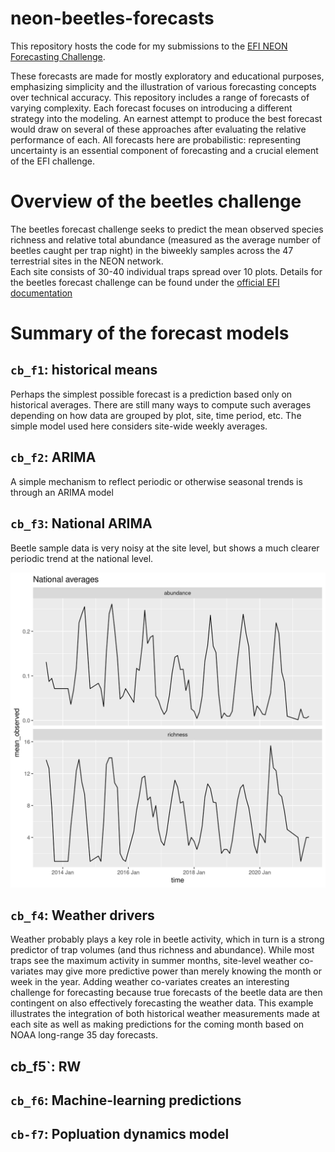 
<!-- README.md is generated from README.Rmd. Please edit that file -->

# neon-beetles-forecasts

<!-- badges: start -->
<!-- badges: end -->

This repository hosts the code for my submissions to the [EFI NEON
Forecasting
Challenge](https://projects.ecoforecast.org/neon4cast-docs/).

These forecasts are made for mostly exploratory and educational
purposes, emphasizing simplicity and the illustration of various
forecasting concepts over technical accuracy. This repository includes a
range of forecasts of varying complexity. Each forecast focuses on
introducing a different strategy into the modeling. An earnest attempt
to produce the best forecast would draw on several of these approaches
after evaluating the relative performance of each. All forecasts here
are probabilistic: representing uncertainty is an essential component of
forecasting and a crucial element of the EFI challenge.

# Overview of the beetles challenge

The beetles forecast challenge seeks to predict the mean observed
species richness and relative total abundance (measured as the average
number of beetles caught per trap night) in the biweekly samples across
the 47 terrestrial sites in the NEON network.  
Each site consists of 30-40 individual traps spread over 10 plots.
Details for the beetles forecast challenge can be found under the
[official EFI
documentation](https://projects.ecoforecast.org/neon4cast-docs/theme-beetle-communities.html)

# Summary of the forecast models

## `cb_f1`: historical means

Perhaps the simplest possible forecast is a prediction based only on
historical averages. There are still many ways to compute such averages
depending on how data are grouped by plot, site, time period, etc. The
simple model used here considers site-wide weekly averages.

## `cb_f2`: ARIMA

A simple mechanism to reflect periodic or otherwise seasonal trends is
through an ARIMA model

## `cb_f3`: National ARIMA

Beetle sample data is very noisy at the site level, but shows a much
clearer periodic trend at the national level.

![](img/national_ave.png)

## `cb_f4`: Weather drivers

Weather probably plays a key role in beetle activity, which in turn is a
strong predictor of trap volumes (and thus richness and abundance).
While most traps see the maximum activity in summer months, site-level
weather co-variates may give more predictive power than merely knowing
the month or week in the year. Adding weather co-variates creates an
interesting challenge for forecasting because true forecasts of the
beetle data are then contingent on also effectively forecasting the
weather data. This example illustrates the integration of both
historical weather measurements made at each site as well as making
predictions for the coming month based on NOAA long-range 35 day
forecasts.

## cb\_f5\`: RW

## `cb_f6`: Machine-learning predictions

## `cb-f7`: Popluation dynamics model
